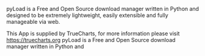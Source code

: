 pyLoad is a Free and Open Source download manager written in Python and designed to be extremely lightweight, easily extensible and fully manageable via web.

This App is supplied by TrueCharts, for more information please visit https://truecharts.org
pyLoad is a Free and Open Source download manager written in Python and
